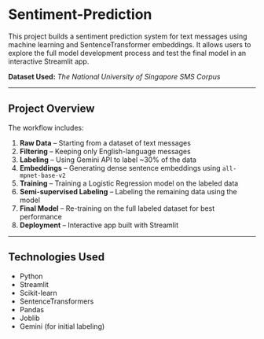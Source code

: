 # Sentiment-Prediction

This project builds a sentiment prediction system for text messages using machine learning and SentenceTransformer embeddings. It allows users to explore the full model development process and test the final model in an interactive Streamlit app.

**Dataset Used:** *The National University of Singapore SMS Corpus*

---

## Project Overview

The workflow includes:

1. **Raw Data** – Starting from a dataset of text messages
2. **Filtering** – Keeping only English-language messages
3. **Labeling** – Using Gemini API to label ~30% of the data
4. **Embeddings** – Generating dense sentence embeddings using `all-mpnet-base-v2`
5. **Training** – Training a Logistic Regression model on the labeled data
6. **Semi-supervised Labeling** – Labeling the remaining data using the model
7. **Final Model** – Re-training on the full labeled dataset for best performance
8. **Deployment** – Interactive app built with Streamlit

---

## Technologies Used

- Python
- Streamlit
- Scikit-learn
- SentenceTransformers
- Pandas
- Joblib
- Gemini (for initial labeling)
